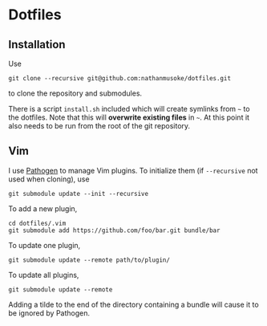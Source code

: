 # Dotfiles

## Installation

Use 
```
git clone --recursive git@github.com:nathanmusoke/dotfiles.git
```
to clone the repository and submodules.

There is a script `install.sh` included which will create symlinks from `~` to the dotfiles.
Note that this will __overwrite existing files__ in `~`.
At this point it also needs to be run from the root of the git repository.


## Vim

I use [Pathogen](https://github.com/tpope/vim-pathogen) to manage Vim plugins.
To initialize them (if `--recursive` not used when cloning), use
```
git submodule update --init --recursive
```
To add a new plugin,
```
cd dotfiles/.vim
git submodule add https://github.com/foo/bar.git bundle/bar
```
To update one plugin,
```
git submodule update --remote path/to/plugin/
```
To update all plugins,
```
git submodule update --remote
```
Adding a tilde to the end of the directory containing a bundle will cause it to be ignored by Pathogen.
